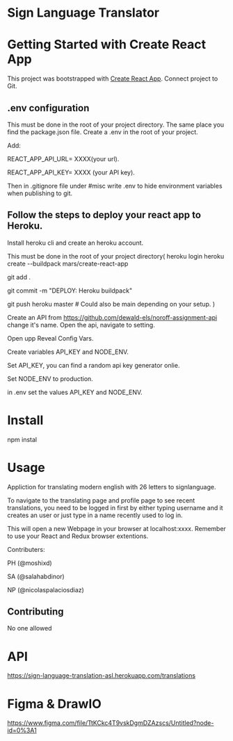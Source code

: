 # Sign Language Translator

# Getting Started with Create React App

This project was bootstrapped with [Create React App](https://github.com/facebook/create-react-app).
Connect project to Git.

## .env configuration
This must be done in the root of your project directory.
The same place you find the package.json file.
Create a .env in the root of your project.

Add:

REACT_APP_API_URL= XXXX(your url).

REACT_APP_API_KEY= XXXX (your API key).

Then in .gitignore file under #misc write .env to hide environment variables when publishing to git.

## Follow the steps to deploy your react app to Heroku.
Install heroku cli and create an heroku account.

This must be done in the root of your project directory(
heroku login
heroku create --buildpack mars/create-react-app

git add .

git commit -m "DEPLOY: Heroku buildpack"

git push heroku master # Could also be main depending on your setup.
)

Create an API from https://github.com/dewald-els/noroff-assignment-api change it's name. Open the api, navigate to setting.

Open upp Reveal Config Vars.

Create variables API_KEY and NODE_ENV.

Set API_KEY, you can find a random api key generator onlie.

Set NODE_ENV to production.

in .env set the values API_KEY and NODE_ENV.

# Install
npm instal

# Usage
Appliction for translating modern english with 26 letters to signlanguage.

To navigate to the translating page and profile page to see recent translations, you need to be logged in first by either typing username and it creates an user or just type in a name recently used to log in.

This will open a new Webpage in your browser at localhost:xxxx. Remember to use your React and Redux browser extentions.

Contributers:

PH (@moshixd)

SA (@salahabdinor)

NP (@nicolaspalaciosdiaz)

## Contributing
No one allowed

# API
https://sign-language-translation-asl.herokuapp.com/translations

# Figma & DrawIO
https://www.figma.com/file/TtKCkc4T9vskDgmDZAzscs/Untitled?node-id=0%3A1
